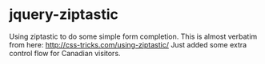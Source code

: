jquery-ziptastic
================

Using ziptastic to do some simple form completion.
This is almost verbatim from here: http://css-tricks.com/using-ziptastic/
Just added some extra control flow for Canadian visitors.
